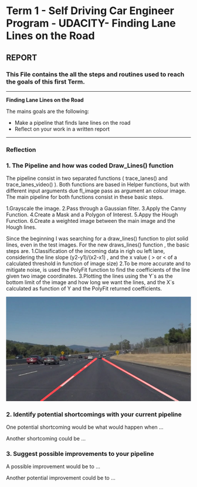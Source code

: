 # **Term 1 - Self Driving Car Engineer Program - UDACITY- Finding Lane Lines on the Road** 

## REPORT 

### This File contains the all the steps and routines used to reach the goals of this first Term.

---

**Finding Lane Lines on the Road**

The mains goals  are the following:
* Make a pipeline that finds lane lines on the road
* Reflect on your work in a written report


[//]: # (Image References)

[image1]: ./examples/solidWhiteCurve.jpg_traced.jpg

---

### Reflection

### 1. The Pipeline and how was coded Draw_Lines() function

The pipeline consist in two separated functions ( trace_lanes() and trace_lanes_video() ). Both functions are based in Helper functions, but with different input arguments due fl_image pass as argument an colour image. 
The main pipeline for both functions consist in these basic steps.

1.Grayscale the image.
2.Pass through a Gaussian filter.
3.Apply the Canny Function.
4.Create a Mask and a Polygon of  Interest.
5.Appy the Hough Function.
6.Create a weighted image between the main image and the Hough lines.

Since the beginning I was searching for a draw_lines() function to plot solid lines, even in the test images.
For the new draws_lines() function , the basic steps are.
1.Classification of the incoming data in righ ou left lane, considering the line slope (y2-y1)/(x2-x1) , and the x value ( > or < of a calculated threshold in function of image size)
2.To be more accurate and to mitigate noise, is used the PolyFit function to find the coefficients of the line given two image coordinates. 
3.Plotting the lines using the Y´s as the bottom limit of the image and how long we want the lines, and the X´s calculated as function of Y and the PolyFit returned coefficients. 



![alt text][image1]


### 2. Identify potential shortcomings with your current pipeline


One potential shortcoming would be what would happen when ... 

Another shortcoming could be ...


### 3. Suggest possible improvements to your pipeline

A possible improvement would be to ...

Another potential improvement could be to ...
